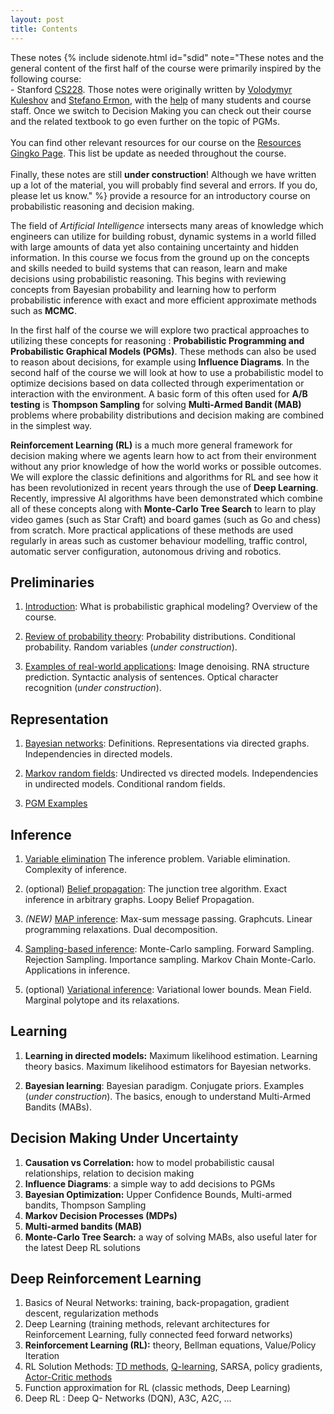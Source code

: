 ```yaml
---
layout: post
title: Contents
---
```


<span class="newthought">These notes</span> 
{% include sidenote.html id="sdid" note="These notes and the general content of the first half of the course were primarily inspired by the following course:<br>- Stanford [CS228](https://cs228.stanford.edu/). Those notes were originally written by [Volodymyr Kuleshov](http://www.stanford.edu/~kuleshov) and [Stefano Ermon](http://cs.stanford.edu/~ermon/), with the [help](https://github.com/ermongroup/cs228-notes/commits/master) of many students and course staff. Once we switch to Decision Making you can check out their course and the related textbook to go even further on the topic of PGMs.<br><br>
You can find other relevant resources for our course on the [Resources Gingko Page](https://gingkoapp.com/4yf7qa). This list be update as needed throughout the course.
<br><br>
Finally, these notes are still **under construction**! Although we have written up a lot of the material, you will probably find several and errors. If you do, please let us know." %} provide a resource for an introductory course on probabilistic reasoning and decision making.

The field of *Artificial Intelligence* intersects many areas of knowledge which engineers can utilize for building robust, dynamic systems in a world filled with large amounts of data yet also containing uncertainty and hidden information.
In this course we focus from the ground up on the concepts and skills needed to build systems that can reason, learn and make decisions using probabilistic reasoning.
This begins with reviewing concepts from Bayesian probability and learning how to perform probabilistic inference with exact and more efficient approximate methods such as **MCMC**.

In the first half of the course we will explore two practical approaches to utilizing these concepts for reasoning : **Probabilistic Programming and Probabilistic Graphical Models (PGMs)**.
These methods can also be used to reason about decisions, for example using **Influence Diagrams**.
In the second half of the course we will look at how to use a probabilistic model to optimize decisions based on data collected through experimentation or interaction with the environment.
A basic form of this often used for **A/B testing** is **Thompson Sampling** for solving **Multi-Armed Bandit (MAB)** problems where probability distributions and decision making are combined in the simplest way.


**Reinforcement Learning (RL)** is a much more general framework for decision making where we agents learn how to act from their environment without any prior knowledge of how the world works or possible outcomes.
We will explore the classic definitions and algorithms for RL and see how it has been revolutionized in recent years through the use of **Deep Learning**.
Recently, impressive AI algorithms have been demonstrated which combine all of these concepts along with **Monte-Carlo Tree Search** to learn to play video games (such as Star Craft) and board games (such as Go and chess) from scratch.
More practical applications of these methods are used regularly in areas such as customer behaviour modelling, traffic control, automatic server configuration, autonomous driving and robotics.

## Preliminaries

1. [Introduction](preliminaries/introduction/): What is probabilistic graphical modeling? Overview of the course.

2. [Review of probability theory](preliminaries/probabilityreview): Probability distributions. Conditional probability. Random variables (*under construction*).

3. [Examples of real-world applications](preliminaries/applications): Image denoising. RNA structure prediction. Syntactic analysis of sentences. Optical character recognition (*under construction*).

## Representation

1. [Bayesian networks](representation/directed/): Definitions. Representations via directed graphs. Independencies in directed models. 

2. [Markov random fields](representation/undirected/): Undirected vs directed models. Independencies in undirected models. Conditional random fields.

1. [PGM Examples](representation/examples/) 


## Inference

1. [Variable elimination](inference/ve/) The inference problem. Variable elimination. Complexity of inference.

2. (optional) [Belief propagation](inference/jt/): The junction tree algorithm. Exact inference in arbitrary graphs. Loopy Belief Propagation.

3. *(NEW)* [MAP inference](inference/map/): Max-sum message passing. Graphcuts. Linear programming relaxations. Dual decomposition. 

4. [Sampling-based inference](inference/sampling/): Monte-Carlo sampling. Forward Sampling. Rejection Sampling. Importance sampling. Markov Chain Monte-Carlo. Applications in inference.

5. (optional) [Variational inference](inference/variational/): Variational lower bounds. Mean Field. Marginal polytope and its relaxations. 

## Learning

1. **Learning in directed models:** Maximum likelihood estimation. Learning theory basics. Maximum likelihood estimators for Bayesian networks.

4. **Bayesian learning**: Bayesian paradigm. Conjugate priors. Examples (*under construction*). The basics, enough to understand Multi-Armed Bandits (MABs). 

## Decision Making Under Uncertainty
1. **Causation vs Correlation:** how to model probabilistic causal relationships, relation to decision making   
1. **Influence Diagrams**: a simple way to add decisions to PGMs
1. **Bayesian Optimization:** Upper Confidence Bounds, Multi-armed bandits, Thompson Sampling
1. **Markov Decision Processes (MDPs)**
1. **Multi-armed bandits (MAB)** 
1. **Monte-Carlo Tree Search:** a way of solving MABs, also useful later for the latest Deep RL solutions

## Deep Reinforcement Learning
1. Basics of Neural Networks: training, back-propagation, gradient descent, regularization methods
1. Deep Learning (training methods, relevant architectures for Reinforcement Learning, fully connected feed forward networks)
1. **Reinforcement Learning (RL):** theory, Bellman equations, Value/Policy Iteration
1. RL Solution Methods: [TD methods](reinforcementlearning/tdlearning), [Q-learning](reinforcementlearning/qlearning), SARSA, policy gradients, [Actor-Critic methods](reinforcementlearning/actorcritic)
1. Function approximation for RL (classic methods, Deep Learning)
1. Deep RL : Deep Q- Networks (DQN), A3C, A2C, …





